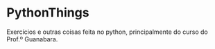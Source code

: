 # PythonThings
Exercícios e outras coisas feita no python, principalmente do curso do Prof.º Guanabara.
